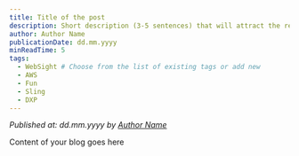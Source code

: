 ```yaml
---
title: Title of the post
description: Short description (3-5 sentences) that will attract the readers to read this post.
author: Author Name
publicationDate: dd.mm.yyyy
minReadTime: 5
tags:
  - WebSight # Choose from the list of existing tags or add new
  - AWS
  - Fun
  - Sling
  - DXP
---
```


*Published at: dd.mm.yyyy by [Author Name](https://github.com/author-git-slug)*

Content of your blog goes here

